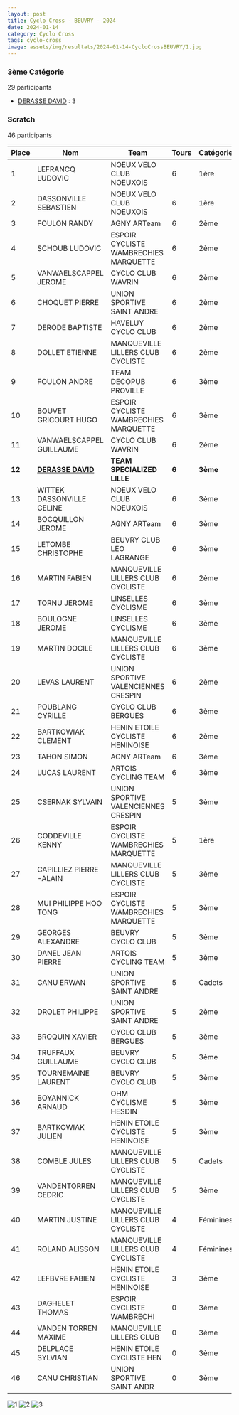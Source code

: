 ```yaml
---
layout: post
title: Cyclo Cross - BEUVRY - 2024
date: 2024-01-14
category: Cyclo Cross
tags: cyclo-cross
image: assets/img/resultats/2024-01-14-CycloCrossBEUVRY/1.jpg
---
```


### 3ème Catégorie
29 participants
- [DERASSE DAVID](https://teamspecializedlille.github.io/works/derassedavid) : 3

### Scratch
46 participants

| Place | Nom | Team | Tours | Catégorie | Temps |
|---|---|---|---|---|---|
| 1 | LEFRANCQ LUDOVIC | NOEUX VELO CLUB NOEUXOIS | 6 | 1ère | 0:56:29 | 
| 2 | DASSONVILLE SEBASTIEN | NOEUX VELO CLUB NOEUXOIS | 6 | 1ère | 0:59:3 | 
| 3 | FOULON RANDY | AGNY ARTeam | 6 | 2ème | 1:1:11 | 
| 4 | SCHOUB LUDOVIC | ESPOIR CYCLISTE WAMBRECHIES MARQUETTE | 6 | 2ème | 1:1:12 | 
| 5 | VANWAELSCAPPEL JEROME | CYCLO CLUB WAVRIN | 6 | 2ème | 1:2:58 | 
| 6 | CHOQUET PIERRE | UNION SPORTIVE SAINT ANDRE | 6 | 2ème | 1:3:1 | 
| 7 | DERODE BAPTISTE | HAVELUY CYCLO CLUB | 6 | 2ème | 1:3:1 | 
| 8 | DOLLET ETIENNE | MANQUEVILLE LILLERS CLUB CYCLISTE | 6 | 2ème | 1:3:41 | 
| 9 | FOULON ANDRE | TEAM DECOPUB PROVILLE | 6 | 3ème | 1:3:53 | 
| 10 | BOUVET GRICOURT HUGO | ESPOIR CYCLISTE WAMBRECHIES MARQUETTE | 6 | 3ème | 1:4:47 | 
| 11 | VANWAELSCAPPEL GUILLAUME | CYCLO CLUB WAVRIN | 6 | 2ème | 1:5:12 | 
| **12** | **[DERASSE DAVID](https://teamspecializedlille.github.io/works/derassedavid)** | **TEAM SPECIALIZED LILLE** | **6** | **3ème** | **1:5:21** | 
| 13 | WITTEK DASSONVILLE CELINE | NOEUX VELO CLUB NOEUXOIS | 6 | 3ème | 1:5:21 | 
| 14 | BOCQUILLON JEROME | AGNY ARTeam | 6 | 3ème | 1:5:28 | 
| 15 | LETOMBE CHRISTOPHE | BEUVRY CLUB LEO LAGRANGE | 6 | 3ème | 1:6:11 | 
| 16 | MARTIN FABIEN | MANQUEVILLE LILLERS CLUB CYCLISTE | 6 | 2ème | 1:6:37 | 
| 17 | TORNU JEROME | LINSELLES CYCLISME | 6 | 3ème | 1:6:37 | 
| 18 | BOULOGNE JEROME | LINSELLES CYCLISME | 6 | 3ème | 1:7:23 | 
| 19 | MARTIN DOCILE | MANQUEVILLE LILLERS CLUB CYCLISTE | 6 | 3ème | 1:7:23 | 
| 20 | LEVAS LAURENT | UNION SPORTIVE VALENCIENNES CRESPIN | 6 | 2ème | 1:7:49 | 
| 21 | POUBLANG CYRILLE | CYCLO CLUB BERGUES | 6 | 3ème | 1:7:49 | 
| 22 | BARTKOWIAK CLEMENT | HENIN ETOILE CYCLISTE HENINOISE | 6 | 2ème | 1:9:1 | 
| 23 | TAHON SIMON | AGNY ARTeam | 6 | 3ème | 1:9:22 | 
| 24 | LUCAS LAURENT | ARTOIS CYCLING TEAM | 6 | 3ème | 1:10:35 | 
| 25 | CSERNAK SYLVAIN | UNION SPORTIVE VALENCIENNES CRESPIN | 5 | 3ème | 0:57:2 | 
| 26 | CODDEVILLE KENNY | ESPOIR CYCLISTE WAMBRECHIES MARQUETTE | 5 | 1ère | 0:57:26 | 
| 27 | CAPILLIEZ PIERRE -ALAIN | MANQUEVILLE LILLERS CLUB CYCLISTE | 5 | 3ème | 0:58:25 | 
| 28 | MUI PHILIPPE HOO TONG | ESPOIR CYCLISTE WAMBRECHIES MARQUETTE | 5 | 3ème | 0:58:25 | 
| 29 | GEORGES ALEXANDRE | BEUVRY CYCLO CLUB | 5 | 3ème | 0:59:30 | 
| 30 | DANEL JEAN PIERRE | ARTOIS CYCLING TEAM | 5 | 3ème | 1:1:17 | 
| 31 | CANU ERWAN | UNION SPORTIVE SAINT ANDRE | 5 | Cadets | 1:1:31 | 
| 32 | DROLET PHILIPPE | UNION SPORTIVE SAINT ANDRE | 5 | 2ème | 1:1:35 | 
| 33 | BROQUIN XAVIER | CYCLO CLUB BERGUES | 5 | 3ème | 1:1:35 | 
| 34 | TRUFFAUX GUILLAUME | BEUVRY CYCLO CLUB | 5 | 3ème | 1:3:4 | 
| 35 | TOURNEMAINE LAURENT | BEUVRY CYCLO CLUB | 5 | 3ème | 1:3:5 | 
| 36 | BOYANNICK ARNAUD | OHM CYCLISME HESDIN | 5 | 3ème | 1:3:14 | 
| 37 | BARTKOWIAK JULIEN | HENIN ETOILE CYCLISTE HENINOISE | 5 | 3ème | 1:4:41 | 
| 38 | COMBLE JULES | MANQUEVILLE LILLERS CLUB CYCLISTE | 5 | Cadets | 1:10:53 | 
| 39 | VANDENTORREN CEDRIC | MANQUEVILLE LILLERS CLUB CYCLISTE | 5 | 3ème | 1:11:56 | 
| 40 | MARTIN JUSTINE | MANQUEVILLE LILLERS CLUB CYCLISTE | 4 | Féminines | 0:48:5 | 
| 41 | ROLAND ALISSON | MANQUEVILLE LILLERS CLUB CYCLISTE | 4 | Féminines | 0:56:4 | 
| 42 | LEFBVRE FABIEN | HENIN ETOILE CYCLISTE HENINOISE | 3 | 3ème | 0:57:27 | 
| 43 | DAGHELET THOMAS | ESPOIR CYCLISTE WAMBRECHI | 0 | 3ème | 0:38:53 | 
| 44 | VANDEN TORREN MAXIME | MANQUEVILLE LILLERS CLUB | 0 | 3ème | 0:38:53 | 
| 45 | DELPLACE SYLVIAN | HENIN ETOILE CYCLISTE HEN | 0 | 3ème | 0:38:53 | 
| 46 | CANU CHRISTIAN | UNION SPORTIVE SAINT ANDR | 0 | 3ème | 0:38:53 | 

![1](http://teamspecializedlille.github.io/assets/img/resultats/2024-01-14-CycloCrossBEUVRY/1.jpg)
![2](http://teamspecializedlille.github.io/assets/img/resultats/2024-01-14-CycloCrossBEUVRY/2.jpg)
![3](http://teamspecializedlille.github.io/assets/img/resultats/2024-01-14-CycloCrossBEUVRY/3.jpg)